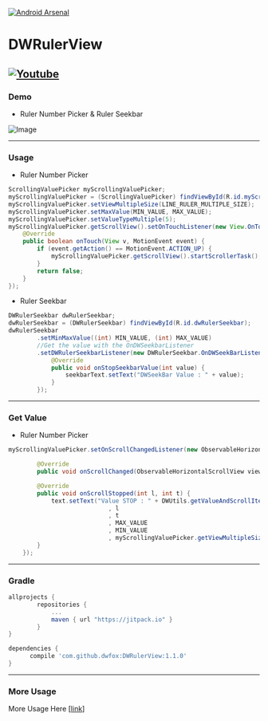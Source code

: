 [![Android Arsenal](https://img.shields.io/badge/Android%20Arsenal-DWRulerView-brightgreen.svg?style=flat)](http://android-arsenal.com/details/1/4630)


DWRulerView
=========
[![Youtube](https://github.com/dwfox/DWRulerView/raw/master/screenshot/youtube_image.png)](http://www.youtube.com/watch?v=Udy_ThDo5kw)
---
### Demo
- Ruler Number Picker & Ruler Seekbar


![Image](https://github.com/dwfox/DWRulerView/raw/master/screenshot/dwseekbar.gif)

---

### Usage
- Ruler Number Picker
```java
ScrollingValuePicker myScrollingValuePicker;
myScrollingValuePicker = (ScrollingValuePicker) findViewById(R.id.myScrollingValuePicker);
myScrollingValuePicker.setViewMultipleSize(LINE_RULER_MULTIPLE_SIZE);
myScrollingValuePicker.setMaxValue(MIN_VALUE, MAX_VALUE);
myScrollingValuePicker.setValueTypeMultiple(5);
myScrollingValuePicker.getScrollView().setOnTouchListener(new View.OnTouchListener() {
    @Override
    public boolean onTouch(View v, MotionEvent event) {
        if (event.getAction() == MotionEvent.ACTION_UP) {
            myScrollingValuePicker.getScrollView().startScrollerTask();
        }
        return false;
    }
});
```

- Ruler Seekbar
```java
DWRulerSeekbar dwRulerSeekbar;
dwRulerSeekbar = (DWRulerSeekbar) findViewById(R.id.dwRulerSeekbar);
dwRulerSeekbar
        .setMinMaxValue((int) MIN_VALUE, (int) MAX_VALUE)
        //Get the value with the OnDWSeekbarListener
        .setDWRulerSeekbarListener(new DWRulerSeekbar.OnDWSeekBarListener() {
            @Override
            public void onStopSeekbarValue(int value) {
                seekbarText.setText("DWSeekBar Value : " + value);
            }
        });
```
---
### Get Value
- Ruler Number Picker
```java
myScrollingValuePicker.setOnScrollChangedListener(new ObservableHorizontalScrollView.OnScrollChangedListener() {

        @Override
        public void onScrollChanged(ObservableHorizontalScrollView view, int l, int t) {}

        @Override
        public void onScrollStopped(int l, int t) {
            text.setText("Value STOP : " + DWUtils.getValueAndScrollItemToCenter(myScrollingValuePicker.getScrollView() // set TextView
                            , l
                            , t
                            , MAX_VALUE
                            , MIN_VALUE
                            , myScrollingValuePicker.getViewMultipleSize()));
        }
    });
```
---
### Gradle

```groovy
allprojects {
		repositories {
			...
			maven { url "https://jitpack.io" }
		}
}
```

```groovy
dependencies {
	  compile 'com.github.dwfox:DWRulerView:1.1.0'
}
```
---
### More Usage
More Usage Here [[link](http://dwfox.tistory.com/50)]
